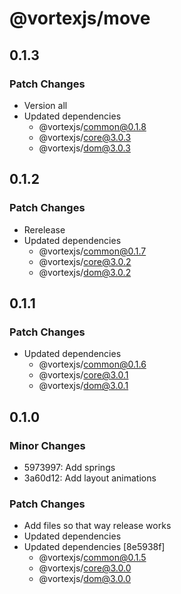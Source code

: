 # @vortexjs/move

## 0.1.3

### Patch Changes

- Version all
- Updated dependencies
  - @vortexjs/common@0.1.8
  - @vortexjs/core@3.0.3
  - @vortexjs/dom@3.0.3

## 0.1.2

### Patch Changes

- Rerelease
- Updated dependencies
  - @vortexjs/common@0.1.7
  - @vortexjs/core@3.0.2
  - @vortexjs/dom@3.0.2

## 0.1.1

### Patch Changes

- Updated dependencies
  - @vortexjs/common@0.1.6
  - @vortexjs/core@3.0.1
  - @vortexjs/dom@3.0.1

## 0.1.0

### Minor Changes

- 5973997: Add springs
- 3a60d12: Add layout animations

### Patch Changes

- Add files so that way release works
- Updated dependencies
- Updated dependencies [8e5938f]
  - @vortexjs/common@0.1.5
  - @vortexjs/core@3.0.0
  - @vortexjs/dom@3.0.0
